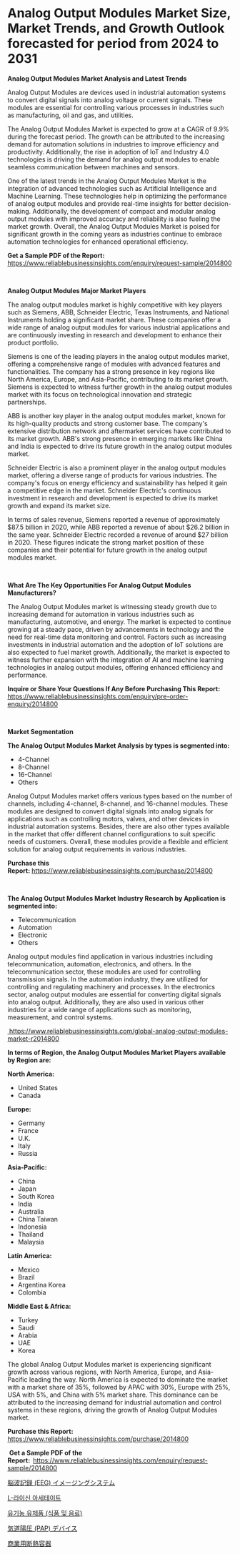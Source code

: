 <p><h1>Analog Output Modules Market Size, Market Trends, and Growth Outlook forecasted for period from 2024 to 2031</h1></p><p><strong>Analog Output Modules Market Analysis and Latest Trends</strong></p>
<p><p>Analog Output Modules are devices used in industrial automation systems to convert digital signals into analog voltage or current signals. These modules are essential for controlling various processes in industries such as manufacturing, oil and gas, and utilities.</p><p>The Analog Output Modules Market is expected to grow at a CAGR of 9.9% during the forecast period. The growth can be attributed to the increasing demand for automation solutions in industries to improve efficiency and productivity. Additionally, the rise in adoption of IoT and Industry 4.0 technologies is driving the demand for analog output modules to enable seamless communication between machines and sensors.</p><p>One of the latest trends in the Analog Output Modules Market is the integration of advanced technologies such as Artificial Intelligence and Machine Learning. These technologies help in optimizing the performance of analog output modules and provide real-time insights for better decision-making. Additionally, the development of compact and modular analog output modules with improved accuracy and reliability is also fueling the market growth. Overall, the Analog Output Modules Market is poised for significant growth in the coming years as industries continue to embrace automation technologies for enhanced operational efficiency.</p></p>
<p><strong>Get a Sample PDF of the Report:&nbsp;</strong> <a href="https://www.reliablebusinessinsights.com/enquiry/request-sample/2014800">https://www.reliablebusinessinsights.com/enquiry/request-sample/2014800</a></p>
<p>&nbsp;</p>
<p><strong>Analog Output Modules Major Market Players</strong></p>
<p><p>The analog output modules market is highly competitive with key players such as Siemens, ABB, Schneider Electric, Texas Instruments, and National Instruments holding a significant market share. These companies offer a wide range of analog output modules for various industrial applications and are continuously investing in research and development to enhance their product portfolio.</p><p>Siemens is one of the leading players in the analog output modules market, offering a comprehensive range of modules with advanced features and functionalities. The company has a strong presence in key regions like North America, Europe, and Asia-Pacific, contributing to its market growth. Siemens is expected to witness further growth in the analog output modules market with its focus on technological innovation and strategic partnerships.</p><p>ABB is another key player in the analog output modules market, known for its high-quality products and strong customer base. The company's extensive distribution network and aftermarket services have contributed to its market growth. ABB's strong presence in emerging markets like China and India is expected to drive its future growth in the analog output modules market.</p><p>Schneider Electric is also a prominent player in the analog output modules market, offering a diverse range of products for various industries. The company's focus on energy efficiency and sustainability has helped it gain a competitive edge in the market. Schneider Electric's continuous investment in research and development is expected to drive its market growth and expand its market size.</p><p>In terms of sales revenue, Siemens reported a revenue of approximately $87.5 billion in 2020, while ABB reported a revenue of about $26.2 billion in the same year. Schneider Electric recorded a revenue of around $27 billion in 2020. These figures indicate the strong market position of these companies and their potential for future growth in the analog output modules market.</p></p>
<p>&nbsp;</p>
<p><strong>What Are The Key Opportunities For Analog Output Modules Manufacturers?</strong></p>
<p><p>The Analog Output Modules market is witnessing steady growth due to increasing demand for automation in various industries such as manufacturing, automotive, and energy. The market is expected to continue growing at a steady pace, driven by advancements in technology and the need for real-time data monitoring and control. Factors such as increasing investments in industrial automation and the adoption of IoT solutions are also expected to fuel market growth. Additionally, the market is expected to witness further expansion with the integration of AI and machine learning technologies in analog output modules, offering enhanced efficiency and performance.</p></p>
<p><strong>Inquire or Share Your Questions If Any Before Purchasing This Report:</strong> <a href="https://www.reliablebusinessinsights.com/enquiry/pre-order-enquiry/2014800">https://www.reliablebusinessinsights.com/enquiry/pre-order-enquiry/2014800</a></p>
<p>&nbsp;</p>
<p><strong>Market Segmentation</strong></p>
<p><strong>The Analog Output Modules Market Analysis by types is segmented into:</strong></p>
<p><ul><li>4-Channel</li><li>8-Channel</li><li>16-Channel</li><li>Others</li></ul></p>
<p><p>Analog Output Modules market offers various types based on the number of channels, including 4-channel, 8-channel, and 16-channel modules. These modules are designed to convert digital signals into analog signals for applications such as controlling motors, valves, and other devices in industrial automation systems. Besides, there are also other types available in the market that offer different channel configurations to suit specific needs of customers. Overall, these modules provide a flexible and efficient solution for analog output requirements in various industries.</p></p>
<p><strong>Purchase this Report:&nbsp;</strong><a href="https://www.reliablebusinessinsights.com/purchase/2014800">https://www.reliablebusinessinsights.com/purchase/2014800</a></p>
<p>&nbsp;</p>
<p><strong>The Analog Output Modules Market Industry Research by Application is segmented into:</strong></p>
<p><ul><li>Telecommunication</li><li>Automation</li><li>Electronic</li><li>Others</li></ul></p>
<p><p>Analog output modules find application in various industries including telecommunication, automation, electronics, and others. In the telecommunication sector, these modules are used for controlling transmission signals. In the automation industry, they are utilized for controlling and regulating machinery and processes. In the electronics sector, analog output modules are essential for converting digital signals into analog output. Additionally, they are also used in various other industries for a wide range of applications such as monitoring, measurement, and control systems.</p></p>
<p><a href="https://www.reliablebusinessinsights.com/global-analog-output-modules-market-r2014800">&nbsp;https://www.reliablebusinessinsights.com/global-analog-output-modules-market-r2014800</a></p>
<p><strong>In terms of Region, the Analog Output Modules Market Players available by Region are:</strong></p>
<p>
    <p> <strong> North America: </strong>
        <ul>
            <li>United States</li>
            <li>Canada</li>
        </ul>
        </p> 
    <p> <strong> Europe: </strong>
        <ul>
            <li>Germany</li>
            <li>France</li>
            <li>U.K.</li>
            <li>Italy</li>
            <li>Russia</li>
        </ul>
        </p> 
    <p> <strong> Asia-Pacific: </strong>
        <ul>
            <li>China</li>
            <li>Japan</li>
            <li>South Korea</li>
            <li>India</li>
            <li>Australia</li>
            <li>China Taiwan</li>
            <li>Indonesia</li>
            <li>Thailand</li>
            <li>Malaysia</li>
        </ul>
        </p> 
    <p> <strong> Latin America: </strong>
        <ul>
            <li>Mexico</li>
            <li>Brazil</li>
            <li>Argentina Korea</li>
            <li>Colombia</li>
        </ul>
        </p> 
    <p> <strong> Middle East & Africa: </strong>
        <ul>
            <li>Turkey</li>
            <li>Saudi</li>
            <li>Arabia</li>
            <li>UAE</li>
            <li>Korea</li>
        </ul>
    </p>
    </p>
<p><p>The global Analog Output Modules market is experiencing significant growth across various regions, with North America, Europe, and Asia-Pacific leading the way. North America is expected to dominate the market with a market share of 35%, followed by APAC with 30%, Europe with 25%, USA with 5%, and China with 5% market share. This dominance can be attributed to the increasing demand for industrial automation and control systems in these regions, driving the growth of Analog Output Modules market.</p></p>
<p><strong>Purchase this Report: </strong><a href="https://www.reliablebusinessinsights.com/purchase/2014800">https://www.reliablebusinessinsights.com/purchase/2014800</a></p>
<p>&nbsp;<strong>Get a Sample PDF of the Report:&nbsp;&nbsp;</strong><a href="https://www.reliablebusinessinsights.com/enquiry/request-sample/2014800">https://www.reliablebusinessinsights.com/enquiry/request-sample/2014800</a></p>
<p><strong></strong></p>
<p><p><a href="https://github.com/BrionnaBoyle/Market-Research-Report-List-1/blob/main/6286344118166.md">脳波記録 (EEG) イメージングシステム</a></p><p><a href="https://medium.com/@jerrodhilll68/l-%EB%A6%AC%EC%8B%A0-%EC%95%84%EC%84%B8%ED%85%8C%EC%9D%B4%ED%8A%B8-%EC%82%B0%EC%97%85-%EB%B6%84%EC%84%9D-%EB%B3%B4%EA%B3%A0%EC%84%9C-%EC%9D%91%EC%9A%A9-%EB%B6%84%EC%95%BC-%EC%A7%80%EC%97%AD-%EA%B2%BD%EC%9F%81-%EC%A0%84%EB%9E%B5%EB%B3%84-%EC%8B%9C%EC%9E%A5-%EA%B7%9C%EB%AA%A8-%EC%A0%90%EC%9C%A0%EC%9C%A8-%EB%8F%99%ED%96%A5-2024-2031-e1fc0dd69344">L-라이신 아세테이트</a></p><p><a href="https://medium.com/@jeralderzog65756e/%EC%9C%A0%EA%B8%B0%EB%86%8D-%EC%9C%A0%EC%A0%9C%ED%92%88-%EC%8B%9C%EC%9E%A5%EC%9D%98-%EC%8B%AC%EC%B8%B5-%EB%B6%84%EC%84%9D-%EB%8F%99%ED%96%A5-%EC%8B%9C%EC%9E%A5-%EC%84%B8%EB%B6%84%ED%99%94-%EB%B0%8F-%EA%B2%BD%EC%9F%81-%EB%B6%84%EC%84%9D-3d5cc7561f5f">유기농 유제품 (식품 및 음료)</a></p><p><a href="https://medium.com/@rodhoppe07/%E3%82%B0%E3%83%AD%E3%83%BC%E3%83%90%E3%83%AB%E3%83%9D%E3%82%B8%E3%83%86%E3%82%A3%E3%83%96%E3%82%A8%E3%82%A2%E3%82%A6%E3%82%A7%E3%82%A4%E3%83%97%E3%83%AC%E3%83%83%E3%82%B7%E3%83%A3%E3%83%BC-pap-%E3%83%87%E3%83%90%E3%82%A4%E3%82%B9%E5%B8%82%E5%A0%B4%E3%81%AF-2024%E5%B9%B4%E3%81%8B%E3%82%892031%E5%B9%B4%E3%81%BE%E3%81%A7%E3%81%AE%E6%9C%9F%E9%96%93%E3%81%AB-%E3%81%AEcagr%E3%81%A7%E6%88%90%E9%95%B7%E3%81%99%E3%82%8B%E3%81%A8%E4%BA%88%E6%B8%AC%E3%81%95%E3%82%8C%E3%81%A6%E3%81%84%E3%81%BE%E3%81%99-15b9fbe12adc">気道陽圧 (PAP) デバイス</a></p><p><a href="https://medium.com/@dressleredward/%E3%82%B0%E3%83%AD%E3%83%BC%E3%83%90%E3%83%AB%E5%95%86%E6%A5%AD%E6%96%AD%E7%86%B1%E3%82%B3%E3%83%B3%E3%83%86%E3%83%8A%E5%B8%82%E5%A0%B4%E3%81%AE%E8%A6%8F%E6%A8%A1%E3%81%AF-%E6%A5%AD%E7%95%8C%E4%BA%88%E6%B8%AC%E3%81%AB%E3%82%88%E3%82%8B%E3%81%A8-2024%E5%B9%B4%E3%81%8B%E3%82%892031%E5%B9%B4%E3%81%BE%E3%81%A7-%E3%81%AE%E5%B9%B4%E9%96%93%E6%88%90%E9%95%B7%E7%8E%87%E3%82%92%E7%B5%8C%E9%A8%93%E3%81%99%E3%82%8B%E3%81%A8%E4%BA%88%E6%83%B3%E3%81%95%E3%82%8C%E3%81%A6%E3%81%84%E3%81%BE%E3%81%99-61048e9de837">商業用断熱容器</a></p></p>